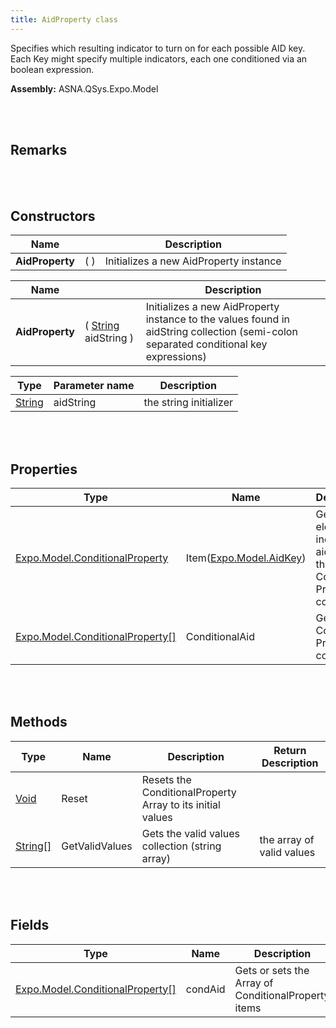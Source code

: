 ```yaml
---
title: AidProperty class
---
```


Specifies which resulting indicator to turn on for each possible AID key. Each Key might specify multiple indicators, each one conditioned via an boolean expression.

**Assembly:** ASNA.QSys.Expo.Model

<br>
<br>

## Remarks

<br>
<br>

## Constructors

| Name |  | Description |
| --- | --- | --- |
**AidProperty** | (  ) | Initializes a new AidProperty instance


| Name |  | Description |
| --- | --- | --- |
**AidProperty** | ( [String](https://docs.microsoft.com/en-us/dotnet/api/system.string?view=net-5.0) aidString ) | Initializes a new AidProperty instance to the values found in aidString collection (semi-colon separated conditional key expressions)


| Type | Parameter name | Description
| --- | --- | ---
| [String](https://docs.microsoft.com/en-us/dotnet/api/system.string?view=net-5.0) | aidString | the string initializer 


<br>
<br>

## Properties

| Type | Name | Description | Indexer
| --- | --- | --- | --- 
| [Expo.Model.ConditionalProperty](/reference/asna-qsys-expo/expo-model/conditional-property.html) | Item([Expo.Model.AidKey](/reference/asna-qsys-expo/expo-model/aid-key.html)) | Gets the element indexed by aidKey from the Conditional Property collection. | aidKey /* input index */
| [Expo.Model.ConditionalProperty[]](/reference/asna-qsys-expo/expo-model/conditional-property.html) | ConditionalAid | Gets the Conditional Property collection | 

<br>
<br>

## Methods

| Type | Name | Description | Return Description 
| --- | --- | --- | --- 
| [Void](https://docs.microsoft.com/en-us/dotnet/api/system.void?view=net-5.0) | Reset | Resets the ConditionalProperty Array to its initial values | 
| [String[]](https://docs.microsoft.com/en-us/dotnet/api/system.string?view=net-5.0) | GetValidValues | Gets the valid values collection (string array) | the array of valid values

<br>
<br>

## Fields

| Type | Name | Description
| --- | --- | --- 
| [Expo.Model.ConditionalProperty[]](/reference/asna-qsys-expo/expo-model/conditional-property.html) | condAid | Gets or sets the Array of ConditionalProperty items

<br>
<br>

